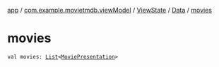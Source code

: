 [app](../../../index.md) / [com.example.movietmdb.viewModel](../../index.md) / [ViewState](../index.md) / [Data](index.md) / [movies](./movies.md)

# movies

`val movies: `[`List`](https://kotlinlang.org/api/latest/jvm/stdlib/kotlin.collections/-list/index.html)`<`[`MoviePresentation`](../../../com.example.movietmdb.recycler.data/-movie-presentation/index.md)`>`